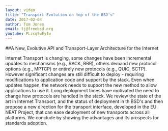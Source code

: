 ```yaml
---
layout: video
title: "Transport Evolution on top of the BSD's"
date: 2017-02-04
author: Tom Jones
email: tj@freebsd.org
youtube: PLzcqSwEy1w
---
```

##A New, Evolutive API and Transport-Layer Architecture for the Internet

Internet Transport is changing, some changes have been incremental updates to mechanisms (e.g., RACK, BBR), others demand new protocol options (e.g., MPTCP) or entirely new protocols (e.g., QUIC, SCTP). However significant changes are still difficult to deploy - requiring modifications to application code and support by the stack. Even when updates happen, the network needs to support the new method to allow applications to use it. Long deployment times have motivated the need to change how protocols are handled in the stack. We review the state of the art in Internet Transport, and the status of deployment in th BSD's and then propose a new direction for the transport interface, developed in the EU NEAT Project, that can ease deployment of new transports across all platforms. We conclude by showing the advantages and its prospects for standards adoption.
